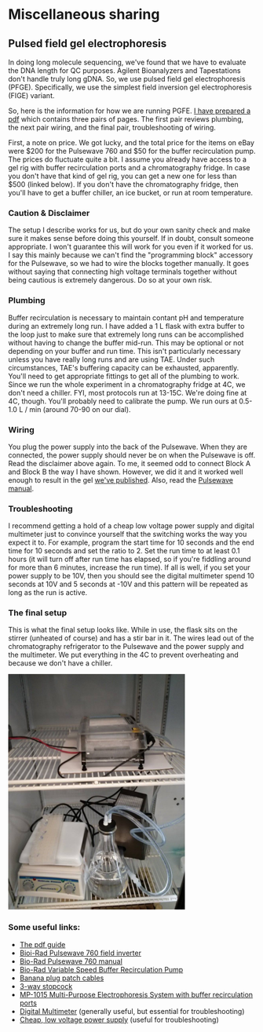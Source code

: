 # Miscellaneous sharing

## Pulsed field gel electrophoresis

In doing long molecule sequencing, we've found that we have to evaluate the DNA length for QC purposes. Agilent Bioanalyzers and Tapestations don't handle truly long gDNA. So, we use pulsed field gel electrophoresis (PFGE). Specifically, we use the simplest field inversion gel electrophoresis (FIGE) variant.

So, here is the information for how we are running PGFE. [I have prepared a pdf](PFGE.pdf) which contains three pairs of pages. The first pair reviews plumbing, the next pair wiring, and the final pair, troubleshooting of wiring. 

First, a note on price. We got lucky, and the total price for the items on eBay were $200 for the Pulsewave 760 and $50 for the buffer recirculation pump. The prices do fluctuate quite a bit. I assume you already have access to a gel rig with buffer recirculation ports and a chromatography fridge. In case you don't have that kind of gel rig, you can get a new one for less than $500 (linked below). If you don't have the chromatography fridge, then you'll have to get a buffer chiller, an ice bucket, or run at room temperature.

### Caution & Disclaimer

The setup I describe works for us, but do your own sanity check and make sure it makes sense before doing this yourself. If in doubt, consult someone appropriate. I won't guarantee this will work for you even if it worked for us. I say this mainly because we can't find the "programming block" accessory for the Pulsewave, so we had to wire the blocks together manually. It goes without saying that connecting high voltage terminals together without being cautious is extremely dangerous. Do so at your own risk.

### Plumbing

Buffer recirculation is necessary to maintain contant pH and temperature during an extremely long run. I have added a 1 L flask with extra buffer to the loop just to make sure that extremely long runs can be accomplished without having to change the buffer mid-run. This may be optional or not depending on your buffer and run time. This isn't particularly necessary unless you have really long runs and are using TAE. Under such circumstances, TAE's buffering capacity can be exhausted, apparently. You'll need to get appropriate fittings to get all of the plumbing to work. Since we run the whole experiment in a chromatography fridge at 4C, we don't need a chiller. FYI, most protocols run at 13-15C. We're doing fine at 4C, though. You'll probably need to calibrate the pump. We run ours at 0.5-1.0 L / min (around 70-90 on our dial).

### Wiring

You plug the power supply into the back of the Pulsewave. When they are connected, the power supply should never be on when the Pulsewave is off. Read the disclaimer above again. To me, it seemed odd to connect Block A and Block B the way I have shown. However, we did it and it worked well enough to result in the gel [we've published](https://www.ncbi.nlm.nih.gov/pmc/articles/PMC5100563/figure/F1/). Also, read the [Pulsewave manual](Pulsewave760manual.pdf).

### Troubleshooting

I recommend getting a hold of a cheap low voltage power supply and digital multimeter just to convince yourself that the switching works the way you expect it to. For example, program the start time for 10 seconds and the end time for 10 seconds and set the ratio to 2. Set the run time to at least 0.1 hours (it will turn off after run time has elapsed, so if you're fiddling around for more than 6 minutes, increase the run time). If all is well, if you set your power supply to be 10V, then you should see the digital multimeter spend 10 seconds at 10V and 5 seconds at -10V and this pattern will be repeated as long as the run is active.

### The final setup
This is what the final setup looks like. While in use, the flask sits on the stirrer (unheated of course) and has a stir bar in it. The wires lead out of the chromatography refrigerator to the Pulsewave and the power supply and the multimeter. We put everything in the 4C to prevent overheating and because we don't have a chiller.

<img src="PFGE_ChromFridge.jpg" width="360">

### Some useful links:

* [The pdf guide](PFGE.pdf)
* [Bioi-Rad Pulsewave 760 field inverter](https://www.ebay.com/sch/sis.html?_nkw=BIO+RAD+Pulsewave+760+1703603+Field+Switcher+C&_itemId=181566847281&_trksid=p2047675.m4099)
* [Bio-Rad Pulsewave 760 manual](Pulsewave760manual.pdf)
* [Bio-Rad Variable Speed Buffer Recirculation Pump](https://www.ebay.com/sch/i.html?_nkw=biorad+variable+speed+buffer+recirculation+pump)
* [Banana plug patch cables](https://www.amazon.com/Esco-Lite-High-Voltage-Cable-Banana/dp/B00ESXZ4XI/)
* [3-way stopcock](https://www.usplastic.com/catalog/item.aspx?itemid=23348&catid=438)
* [MP-1015 Multi-Purpose Electrophoresis System with buffer recirculation ports](https://www.ibisci.com/product-category/electrophoresis/horizontalelectrophoresis/horizontalelectrophoresis-mp1015)
* [Digital Multimeter](https://www.amazon.com/UNI-T-UT61D-True-Digital-Multimeter/dp/B00BRKYL7A/) (generally useful, but essential for troubleshooting)
* [Cheap, low voltage power supply](https://www.amazon.com/Tekpower-Variable-Supply-1-5-15-HY152A/dp/B000RO8J98) (useful for troubleshooting)
